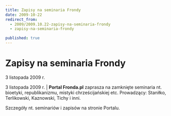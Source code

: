 ```yaml
---
title: Zapisy na seminaria Frondy
date: 2009-10-22
redirect_from: 
  - 2009/2009.10.22-zapisy-na-seminaria-frondy
  - zapisy-na-seminaria-frondy

published: true
---
```




# Zapisy na seminaria Frondy

<time>3 listopada 2009 r.</time>

3 listopada 2009 r. | **Portal Fronda.pl** zaprasza na zamknięte seminaria nt. bioetyki, republikanizmu, mistyki chrześcijańskiej etc. Prowadzący: Staniłko, Terlikowski, Kaznowski, Tichy i inni.

Szczegóły nt. seminariów i zapisów na stronie Portalu.

<!--CONTENT FROM OLD SERVER (jos before 2013): 3 listopada 2009 r. | **Portal Fronda.pl** zaprasza na zamknięte seminaria nt. bioetyki, republikanizmu, mistyki chrześcijańskiej etc. Prowadzący: Staniłko, Terlikowski, Kaznowski, Tichy i inni.

Szczegóły nt. seminariów i zapisów na stronie Portalu.
-->

<!--{{json:{"created_date":"2009-10-22 11:13:15","publish_down":"0000-00-00 00:00:00","id":"787"}}}-->